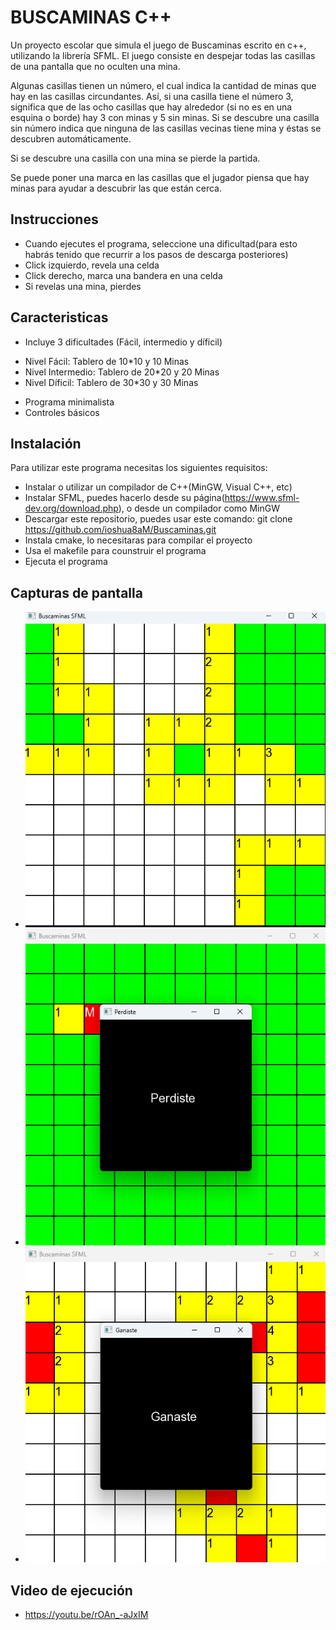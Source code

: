 # **BUSCAMINAS C++**

Un proyecto escolar que simula el juego de Buscaminas escrito en c++, utilizando la librería SFML.
El juego consiste en despejar todas las casillas de una pantalla que no oculten una mina.

Algunas casillas tienen un número, el cual indica la cantidad de minas que hay en las casillas circundantes. Así, si una casilla tiene el número 3, significa que de las ocho casillas que hay alrededor (si no es en una esquina o borde) hay 3 con minas y 5 sin minas. Si se descubre una casilla sin número indica que ninguna de las casillas vecinas tiene mina y éstas se descubren automáticamente.

Si se descubre una casilla con una mina se pierde la partida.

Se puede poner una marca en las casillas que el jugador piensa que hay minas para ayudar a descubrir las que están cerca.

## **Instrucciones**
+ Cuando ejecutes el programa, seleccione una dificultad(para esto habrás tenido que recurrir a los pasos de descarga posteriores)
+ Click izquierdo, revela una celda
+ Click derecho, marca una bandera en una celda
+ Si revelas una mina, pierdes

## Caracteristicas

- Incluye 3 dificultades (Fácil, intermedio y díficil)
+ Nivel Fácil: Tablero de 10*10 y 10 Minas
+ Nivel Intermedio: Tablero de 20*20 y 20 Minas
+ Nivel Díficil: Tablero de 30*30 y 30 Minas
- Programa minimalista
- Controles básicos

## Instalación
Para utilizar este programa necesitas los siguientes requisitos:
+ Instalar o utilizar un compilador de C++(MinGW, Visual C++, etc)
+ Instalar SFML, puedes hacerlo desde su página(https://www.sfml-dev.org/download.php), o desde un compilador como MinGW
+ Descargar este repositorio, puedes usar este comando: git clone https://github.com/ioshua8aM/Buscaminas.git
+ Instala cmake, lo necesitaras para compilar el proyecto
+ Usa el makefile para counstruir el programa
+ Ejecuta el programa

## Capturas de pantalla
+ ![Captura1](assets/images/Captura1.png)
+ ![Captura2](assets/images/Captura2.png)
+ ![Captura3](assets/images/Captura3.png)

## Video de ejecución
+ https://youtu.be/rOAn_-aJxIM

